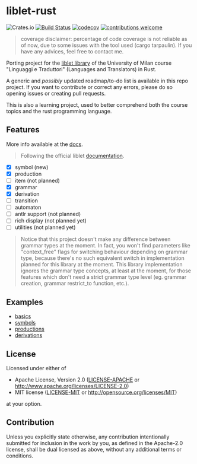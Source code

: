 # liblet-rust

![Crates.io](https://img.shields.io/crates/v/liblet)
[![Build Status](https://travis-ci.org/kristiannotari/liblet-rust.svg?branch=master)](https://travis-ci.org/kristiannotari/liblet-rust)
[![codecov](https://codecov.io/gh/kristiannotari/liblet-rust/branch/master/graph/badge.svg)](https://codecov.io/gh/kristiannotari/liblet-rust)
[![contributions welcome](https://img.shields.io/badge/contributions-welcome-brightgreen.svg?style=flat)](https://github.com/kristiannotari/liblet-rust/issues)

> coverage disclaimer: percentage of code coverage is not reliable as of now, due to some issues with the tool used (cargo tarpaulin). If you have any advices, feel free to contact me.

Porting project for the [liblet library](https://github.com/let-unimi/liblet) of the University of Milan course "Linguaggi e Traduttori" (Languages and Translators) in Rust.

A generic and _possibly_ updated roadmap/to-do list is available in this repo project.
If you want to contribute or correct any errors, please do so opening issues or creating pull requests.

This is also a learning project, used to better comprehend both the course topics and the rust programming language.

## Features

More info available at the [docs](https://docs.rs/liblet/0.1.0).

> Following the official liblet [documentation](https://liblet.readthedocs.io/en/v1.1.0-alpha/api.html#liblet.grammar.Grammar.restrict_to).

- [x] symbol (new)
- [x] production
- [ ] item (not planned)
- [x] grammar
- [x] derivation
- [ ] transition
- [ ] automaton
- [ ] antlr support (not planned)
- [ ] rich display (not planned yet)
- [ ] utilities (not planned yet)

> Notice that this project doesn't make any difference between grammar types at the moment. In fact, you won't find parameters like "context_free" flags for switching behaviour depending on grammar type, because there's no such equivalent switch in implementation planned for this library at the moment. This library implementation ignores the grammar type concepts, at least at the moment, for those features which don't need a strict grammar type level (eg. grammar creation, grammar restrict_to function, etc.).

## Examples

- [basics](examples/basics.rs)
- [symbols](examples/symbols.rs)
- [productions](examples/productions.rs)
- [derivations](examples/derivations.rs)

## License

Licensed under either of

- Apache License, Version 2.0
   ([LICENSE-APACHE](LICENSE-APACHE) or http://www.apache.org/licenses/LICENSE-2.0)
- MIT license
   ([LICENSE-MIT](LICENSE-MIT) or http://opensource.org/licenses/MIT)

at your option.

## Contribution

Unless you explicitly state otherwise, any contribution intentionally submitted for inclusion in the work by you, as defined in the Apache-2.0 license, shall be dual licensed as above, without any additional terms or conditions.
